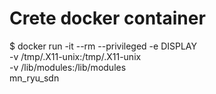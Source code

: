 # Crete docker container

$ docker run -it --rm --privileged -e DISPLAY \
             -v /tmp/.X11-unix:/tmp/.X11-unix \
             -v /lib/modules:/lib/modules \
             mn_ryu_sdn
